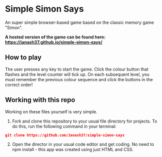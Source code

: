 # Simple Simon Says

An super simple browser-based game based on the classic memory game "Simon".

**A hosted version of the game can be found here: https://janash37.github.io/simple-simon-says/**

## How to play

The user presses any key to start the game. Click the colour button that flashes and the level counter will tick up. On each subsequent level, you must remember the previous colour sequence and click the buttons in the correct order!

## Working with this repo

Working on these files yourself is very simple.

1. Fork and clone this repository to your usual file directory for projects. To do this, run the following command in your terminal:

```JSON
git clone https://github.com/Janash37/simple-simon-says
```

2. Open the director in your usual code editor and get coding. No need to npm install - this app was created using just HTML and CSS.
